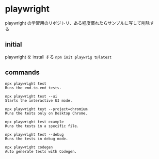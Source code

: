 # playwright

playwright の学習用のリポジトリ、ある程度慣れたらサンプルに写して削除する

## initial

playwright を install する
`npm init playwrig
t@latest`

## commands

```
npx playwright test
Runs the end-to-end tests.

npx playwright test --ui
Starts the interactive UI mode.

npx playwright test --project=chromium
Runs the tests only on Desktop Chrome.

npx playwright test example
Runs the tests in a specific file.

npx playwright test --debug
Runs the tests in debug mode.

npx playwright codegen
Auto generate tests with Codegen.
```

##
